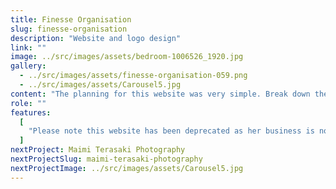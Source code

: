 ```yaml
---
title: Finesse Organisation
slug: finesse-organisation
description: "Website and logo design"
link: ""
image: ../src/images/assets/bedroom-1006526_1920.jpg
gallery:
  - ../src/images/assets/finesse-organisation-059.png
  - ../src/images/assets/Carousel5.jpg
content: "The planning for this website was very simple. Break down the pages of content into separate parts with pictures, backgrounds and animation. I integrated MailChimp for automation and easy email marketing, as well as social media sharing.Please note this website has been deprecated as her business is now closed."
role: ""
features:
  [
    "Please note this website has been deprecated as her business is now closed. The website is now being hosted on my Guthub pages.",
  ]
nextProject: Maimi Terasaki Photography
nextProjectSlug: maimi-terasaki-photography
nextProjectImage: ../src/images/assets/Carousel5.jpg
---
```

